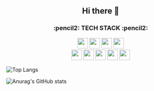 <h2 align="center">Hi there 👋</h2>

<!--
**panda981018/panda981018** is a ✨ _special_ ✨ repository because its `README.md` (this file) appears on your GitHub profile.

Here are some ideas to get you started:

- 🔭 I’m currently working on ...
- 🌱 I’m currently learning ...
- 👯 I’m looking to collaborate on ...
- 🤔 I’m looking for help with ...
- 💬 Ask me about ...
- 📫 How to reach me: ...
- 😄 Pronouns: ...
- ⚡ Fun fact: ...
-->
 <h3 align="center">:pencil2: TECH STACK :pencil2: </h3>
<p align="center">
  <img src="https://img.shields.io/badge/Java-007396?style=flat-square&logo=Java&logoColor=white" height="28"/>
  <img src="https://img.shields.io/badge/JavaScript-F7DF1E?style=flat-square&logo=JavaScript&logoColor=white" height="28"/>
  <img src="https://img.shields.io/badge/HTML5-E34F26?style=flat-square&logo=HTML5&logoColor=white" height="28"/>
  <img src="https://img.shields.io/badge/CSS3-1572B6?style=flat-square&logo=CSS3&logoColor=white" height="28"/><br/>
  <img src="https://img.shields.io/badge/Spring-88CE02?style=flat-square&logo=Spring&logoColor=white" height="28"/>
  <img src="https://img.shields.io/badge/SpringBoot-6DB33F?style=flat-square&logo=Spring&logoColor=white" height="28"/>
  <img src="https://img.shields.io/badge/Android-3DDC84?style=flat-square&logo=Android&logoColor=white" height="28"/>
  <img src="https://img.shields.io/badge/Oracle-F80000?style=flat-square&logo=Oracle&logoColor=white" height="28"/>
  <img src="https://img.shields.io/badge/MySQL-4479A1?style=flat-square&logo=MySQL&logoColor=white" height="28"/>
</p>



<!-- (https://github.com/anuraghazra/github-readme-stats) -->
![Top Langs](https://github-readme-stats.vercel.app/api/top-langs/?username=panda981018&layout=compact)



<!-- (https://github.com/anuraghazra/github-readme-stats) -->
![Anurag's GitHub stats](https://github-readme-stats.vercel.app/api?username=panda981018&show_icons=true&theme=dracula&hide=stars&custom_title=Jiwon&#39;s&nbsp;Github&nbsp;Stats&count_private=true)



